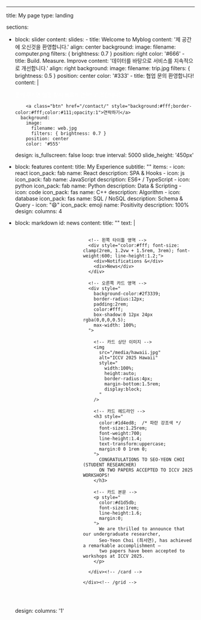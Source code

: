 ---
title: My page
type: landing

sections:
  - block: slider
    content:
      slides:
        - title: Welcome to Myblog
          content: '제 공간에 오신것을 환영합니다.'
          align: center
          background:
            image:
              filename: computer.png
              filters: { brightness: 0.7 }
            position: right
            color: '#666'
        - title: Build. Measure. Improve
          content: '데이터를 바탕으로 서비스를 지속적으로 개선합니다.'
          align: right
          background:
            image:
              filename: trip.jpg
              filters: { brightness: 0.5 }
            position: center
            color: '#333'
        - title: 협업 문의 환영합니다!
          content: |
            <p style="color:#fff !important;">
              문의 주시면 일정 맞춰 빠르게 연락드리겠습니다!
            </p>

            <a class="btn" href="/contact/" style="background:#fff;border-color:#fff;color:#111;opacity:1">연락하기</a>
          background:
            image:
              filename: web.jpg
              filters: { brightness: 0.7 }
            position: center
            color: '#555'
    design:
      is_fullscreen: false
      loop: true
      interval: 5000
      slide_height: '450px'
  - block: features
    content:
      title: My Experience
      subtitle: ""
      items:
        - icon: react
          icon_pack: fab
          name: React
          description: SPA & Hooks
        - icon: js
          icon_pack: fab
          name: JavaScript
          description: ES6+ / TypeScript
        - icon: python
          icon_pack: fab
          name: Python
          description: Data & Scripting
        - icon: code
          icon_pack: fas
          name: C++
          description: Algorithm
        - icon: database
          icon_pack: fas
          name: SQL / NoSQL
          description: Schema & Query
        - icon: "😄"
          icon_pack: emoji
          name: Positivity
          description: 100%
    design:
      columns: 4
  - block: markdown
    id: news
    content:
      title: ""
      text: |
        <div style="
          display: grid;
          grid-template-columns: 1fr 2fr;
          gap: 2rem;
          align-items: start;
        ">

          <!-- 왼쪽 타이틀 영역 -->
          <div style="color:#fff; font-size: clamp(2rem, 1.2vw + 1.5rem, 3rem); font-weight:600; line-height:1.2;">
            <div>Notifications &</div>
            <div>News</div>
          </div>

          <!-- 오른쪽 카드 영역 -->
          <div style="
            background-color:#2f3339;
            border-radius:12px;
            padding:2rem;
            color:#fff;
            box-shadow:0 12px 24px rgba(0,0,0,0.5);
            max-width: 100%;
          ">

            <!-- 카드 상단 이미지 -->
            <img
              src="/media/hawaii.jpg"
              alt="ICCV 2025 Hawaii"
              style="
                width:100%;
                height:auto;
                border-radius:4px;
                margin-bottom:1.5rem;
                display:block;
              "
            />

            <!-- 카드 헤드라인 -->
            <h3 style="
              color:#1d4ed8;  /* 파란 강조색 */
              font-size:1.25rem;
              font-weight:700;
              line-height:1.4;
              text-transform:uppercase;
              margin:0 0 1rem 0;
            ">
              CONGRATULATIONS TO SEO-YEON CHOI (STUDENT RESEARCHER)
              ON TWO PAPERS ACCEPTED TO ICCV 2025 WORKSHOPS!
            </h3>

            <!-- 카드 본문 -->
            <p style="
              color:#d1d5db;
              font-size:1rem;
              line-height:1.6;
              margin:0;
            ">
              We are thrilled to announce that our undergraduate researcher,
              Seo-Yeon Choi (최서연), has achieved a remarkable accomplishment —
              two papers have been accepted to workshops at ICCV 2025.
            </p>

          </div><!-- /card -->

        </div><!-- /grid -->
    design:
      columns: '1'